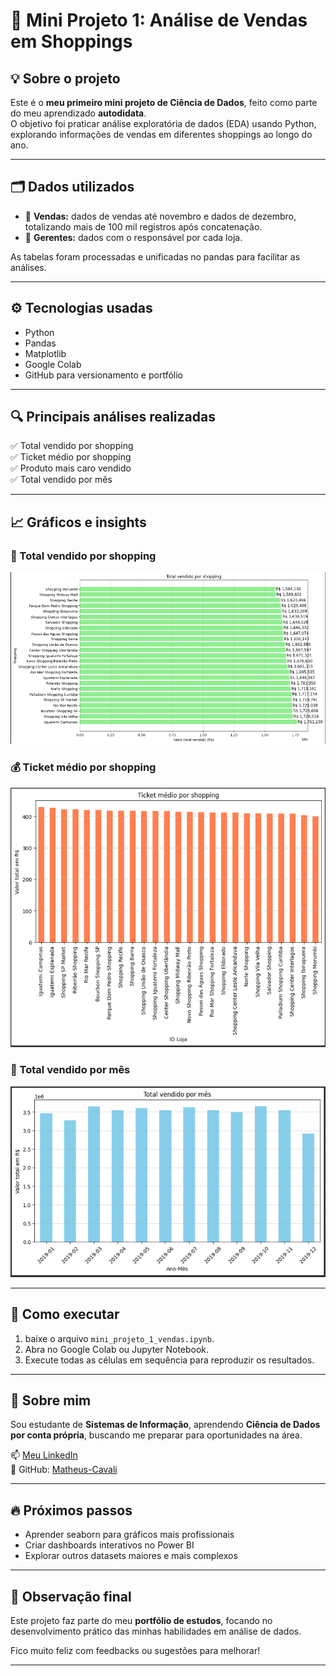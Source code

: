# 🛒 Mini Projeto 1: Análise de Vendas em Shoppings

## 💡 Sobre o projeto

Este é o **meu primeiro mini projeto de Ciência de Dados**, feito como parte do meu aprendizado **autodidata**.  
O objetivo foi praticar análise exploratória de dados (EDA) usando Python, explorando informações de vendas em diferentes shoppings ao longo do ano.

---

## 🗂️ Dados utilizados

- 📁 **Vendas:** dados de vendas até novembro e dados de dezembro, totalizando mais de 100 mil registros após concatenação.
- 📁 **Gerentes:** dados com o responsável por cada loja.

As tabelas foram processadas e unificadas no pandas para facilitar as análises.

---

## ⚙️ Tecnologias usadas

- Python
- Pandas
- Matplotlib
- Google Colab
- GitHub para versionamento e portfólio

---

## 🔍 Principais análises realizadas

✅ Total vendido por shopping  
✅ Ticket médio por shopping  
✅ Produto mais caro vendido  
✅ Total vendido por mês

---

## 📈 Gráficos e insights

### 🏬 Total vendido por shopping
![Total vendido](grafico_total_vendas_shopping/image.png)

### 💰 Ticket médio por shopping
![Ticket médio](grafico_ticket_medio_shopping/image.png)

### 📅 Total vendido por mês
![Total por mês](grafico_total_vendas_mes/imagem.png)

---

## 🚀 Como executar

1. baixe o arquivo `mini_projeto_1_vendas.ipynb`.
2. Abra no Google Colab ou Jupyter Notebook.
3. Execute todas as células em sequência para reproduzir os resultados.

---

## 🙋 Sobre mim

Sou estudante de **Sistemas de Informação**, aprendendo **Ciência de Dados por conta própria**, buscando me preparar para oportunidades na área.

📫 [Meu LinkedIn](https://www.linkedin.com/in/matheus-cavali-2b6306348)  
📌 GitHub: [Matheus-Cavali](https://github.com/Matheus-Cavali)

---

## 🔥 Próximos passos

- Aprender seaborn para gráficos mais profissionais
- Criar dashboards interativos no Power BI
- Explorar outros datasets maiores e mais complexos

---

## 🚀 Observação final

Este projeto faz parte do meu **portfólio de estudos**, focando no desenvolvimento prático das minhas habilidades em análise de dados.

Fico muito feliz com feedbacks ou sugestões para melhorar!

---

